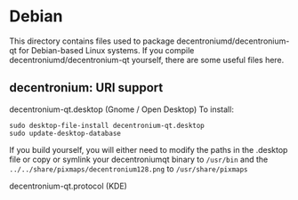 
Debian
====================
This directory contains files used to package decentroniumd/decentronium-qt
for Debian-based Linux systems. If you compile decentroniumd/decentronium-qt yourself, there are some useful files here.

## decentronium: URI support ##


decentronium-qt.desktop  (Gnome / Open Desktop)
To install:

	sudo desktop-file-install decentronium-qt.desktop
	sudo update-desktop-database

If you build yourself, you will either need to modify the paths in
the .desktop file or copy or symlink your decentroniumqt binary to `/usr/bin`
and the `../../share/pixmaps/decentronium128.png` to `/usr/share/pixmaps`

decentronium-qt.protocol (KDE)

